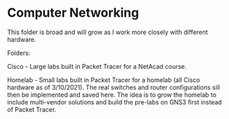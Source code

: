 # Computer Networking

This folder is broad and will grow as I work more closely with different hardware. 

Folders: 

Cisco - Large labs built in Packet Tracer for a NetAcad course. 

Homelab - Small labs built in Packet Tracer for a homelab (all Cisco hardware as of 3/10/2021). The real switches and router configurations sill then be implemented and saved here. The idea is to grow the homelab to include multi-vendor solutions and build the pre-labs on GNS3 first instead of Packet Tracer.  
